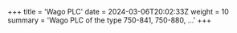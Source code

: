 +++
title = 'Wago PLC'
date = 2024-03-06T20:02:33Z
weight = 10
summary = 'Wago PLC of the type 750-841, 750-880, ...'
+++

